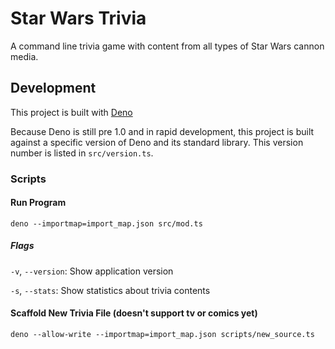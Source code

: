 # Star Wars Trivia

A command line trivia game with content from all types of Star Wars cannon media.

## Development

This project is built with [Deno](https://deno.land)

Because Deno is still pre 1.0 and in rapid development, this project is built against a specific version of Deno and its standard library. This version number is listed in `src/version.ts`.

### Scripts

#### Run Program

`deno --importmap=import_map.json src/mod.ts`

##### Flags

`-v`, `--version`: Show application version

`-s`, `--stats`: Show statistics about trivia contents

#### Scaffold New Trivia File (doesn't support tv or comics yet)

`deno --allow-write --importmap=import_map.json scripts/new_source.ts`
